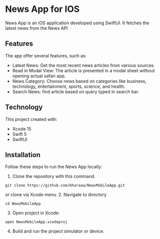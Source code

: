 #  News App for IOS

News App is an iOS application developed using SwiftUI. It fetches the latest news from the News API

## Features

The app offer several features, such as:
- Latest News: Get the most recent news articles from various sources.
- Read in Modal View: The article is presented in a modal sheet without opening actual safari app.
- News Category: Choose news based on categories like business, technology, entertainment, sports, science, and health.
- Search News: find article based on query typed in search bar.

## Technology

This project created with:
- Xcode 15
- Swift 5
- SwiftUI

## Installation
Follow these steps to run the News App locally:
1. Clone the repository with this command.
```shell
git clone https://github.com/bharaaa/NewsMobileApp.git
```
or clone via Xcode menu.
2. Navigate to directory
```shell
cd NewsMobileApp
```
3. Open project in Xcode:
```shell
open NewsMobileApp.xcodeproj
```
4. Build and run the project simulator or device.
